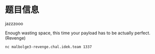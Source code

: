 # 题目信息

jazzzooo

Enough wasting space, this time your payload has to be actually perfect. (Revenge)

`nc malbolge3-revenge.chal.idek.team 1337`

